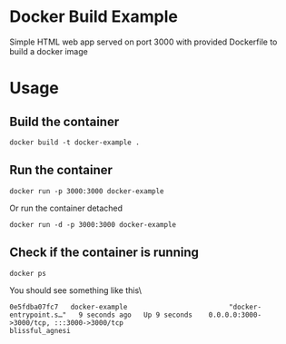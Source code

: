 # Docker Build Example
Simple HTML web app served on port 3000 with provided Dockerfile to build a docker image

# Usage

## Build the container
`docker build -t docker-example .`

## Run the container
`docker run -p 3000:3000 docker-example`

Or run the container detached

`docker run -d -p 3000:3000 docker-example`

## Check if the container is running
`docker ps`

You should see something like this\
```
0e5fdba07fc7   docker-example                         "docker-entrypoint.s…"   9 seconds ago   Up 9 seconds    0.0.0.0:3000->3000/tcp, :::3000->3000/tcp                                                        blissful_agnesi
```
